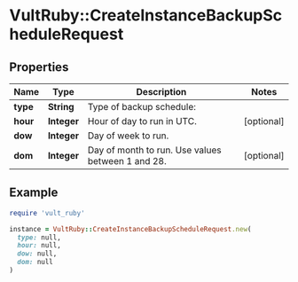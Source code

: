 # VultRuby::CreateInstanceBackupScheduleRequest

## Properties

| Name | Type | Description | Notes |
| ---- | ---- | ----------- | ----- |
| **type** | **String** | Type of backup schedule:  |   | Value | Description | | - | ------ | ------------- | |   | daily | Back up once per day at &#x60;hour&#x60;. | |   | weekly | Back up once per week on &#x60;dow&#x60; at &#x60;hour&#x60;. | |   | monthly | Back up each month at &#x60;dom&#x60; at &#x60;hour&#x60;. | |   | daily\\_alt\\_even | Back up on even dates at &#x60;hour&#x60;. | |   | daily\\_alt\\_odd | Back up on odd dates at &#x60;hour&#x60;. | |  |
| **hour** | **Integer** | Hour of day to run in UTC. | [optional] |
| **dow** | **Integer** | Day of week to run.  |   | Value | Description | | - | ------ | ------------- | |   | 1 | Sunday | |   | 2 | Monday | |   | 3 | Tuesday | |   | 4 | Wednesday | |   | 5 | Thursday | |   | 6 | Friday | |   | 7 | Saturday | | [optional] |
| **dom** | **Integer** | Day of month to run. Use values between 1 and 28. | [optional] |

## Example

```ruby
require 'vult_ruby'

instance = VultRuby::CreateInstanceBackupScheduleRequest.new(
  type: null,
  hour: null,
  dow: null,
  dom: null
)
```


